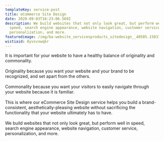 ```yaml
---
templateKey: service-post
title: eCommerce Site Design
date: 2020-09-03T16:23:06.569Z
description: We build websites that not only look great, but perform well in
  speed, search engine appearance, website navigation, customer service,
  personalization, and more.
featuredimage: /img/ba-website_servicesproducts_sitedesign__40505.1583343625.jpg
wistiaid: 8yvsvxwqkr
---
```

It is important for your website to have a healthy balance of originality and commonality.\
\
Originality because you want your website and your brand to be recognized, and set apart from the others.\
\
Commonality because you want your visitors to easily navigate through your website because it is familiar.\
\
This is where our eCommerce Site Design service helps you build a brand-consistent, aesthetically-pleasing website without sacrificing the functionality that your website ultimately has to have.\
\
We build websites that not only look great, but perform well in speed, search engine appearance, website navigation, customer service, personalization, and more.
